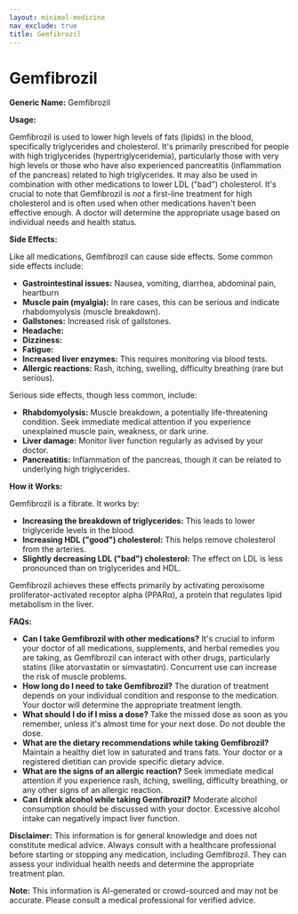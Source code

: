 ```yaml
---
layout: minimal-medicine
nav_exclude: true
title: Gemfibrozil
---
```


# Gemfibrozil

**Generic Name:** Gemfibrozil

**Usage:**

Gemfibrozil is used to lower high levels of fats (lipids) in the blood, specifically triglycerides and cholesterol.  It's primarily prescribed for people with high triglycerides (hypertriglyceridemia), particularly those with very high levels or those who have also experienced pancreatitis (inflammation of the pancreas) related to high triglycerides.  It may also be used in combination with other medications to lower LDL ("bad") cholesterol.  It's crucial to note that Gemfibrozil is *not* a first-line treatment for high cholesterol and is often used when other medications haven't been effective enough.  A doctor will determine the appropriate usage based on individual needs and health status.


**Side Effects:**

Like all medications, Gemfibrozil can cause side effects. Some common side effects include:

* **Gastrointestinal issues:**  Nausea, vomiting, diarrhea, abdominal pain, heartburn
* **Muscle pain (myalgia):**  In rare cases, this can be serious and indicate rhabdomyolysis (muscle breakdown).
* **Gallstones:** Increased risk of gallstones.
* **Headache:**
* **Dizziness:**
* **Fatigue:**
* **Increased liver enzymes:**  This requires monitoring via blood tests.
* **Allergic reactions:** Rash, itching, swelling, difficulty breathing (rare but serious).


Serious side effects, though less common, include:

* **Rhabdomyolysis:** Muscle breakdown, a potentially life-threatening condition.  Seek immediate medical attention if you experience unexplained muscle pain, weakness, or dark urine.
* **Liver damage:**  Monitor liver function regularly as advised by your doctor.
* **Pancreatitis:** Inflammation of the pancreas, though it can be related to underlying high triglycerides.


**How it Works:**

Gemfibrozil is a fibrate. It works by:

* **Increasing the breakdown of triglycerides:** This leads to lower triglyceride levels in the blood.
* **Increasing HDL ("good") cholesterol:**  This helps remove cholesterol from the arteries.
* **Slightly decreasing LDL ("bad") cholesterol:**  The effect on LDL is less pronounced than on triglycerides and HDL.

Gemfibrozil achieves these effects primarily by activating peroxisome proliferator-activated receptor alpha (PPARα), a protein that regulates lipid metabolism in the liver.


**FAQs:**

* **Can I take Gemfibrozil with other medications?**  It's crucial to inform your doctor of all medications, supplements, and herbal remedies you are taking, as Gemfibrozil can interact with other drugs, particularly statins (like atorvastatin or simvastatin).  Concurrent use can increase the risk of muscle problems.
* **How long do I need to take Gemfibrozil?** The duration of treatment depends on your individual condition and response to the medication. Your doctor will determine the appropriate treatment length.
* **What should I do if I miss a dose?** Take the missed dose as soon as you remember, unless it's almost time for your next dose.  Do not double the dose.
* **What are the dietary recommendations while taking Gemfibrozil?**  Maintain a healthy diet low in saturated and trans fats. Your doctor or a registered dietitian can provide specific dietary advice.
* **What are the signs of an allergic reaction?**  Seek immediate medical attention if you experience rash, itching, swelling, difficulty breathing, or any other signs of an allergic reaction.
* **Can I drink alcohol while taking Gemfibrozil?**  Moderate alcohol consumption should be discussed with your doctor. Excessive alcohol intake can negatively impact liver function.


**Disclaimer:** This information is for general knowledge and does not constitute medical advice.  Always consult with a healthcare professional before starting or stopping any medication, including Gemfibrozil. They can assess your individual health needs and determine the appropriate treatment plan.


**Note:** This information is AI-generated or crowd-sourced and may not be accurate. Please consult a medical professional for verified advice.